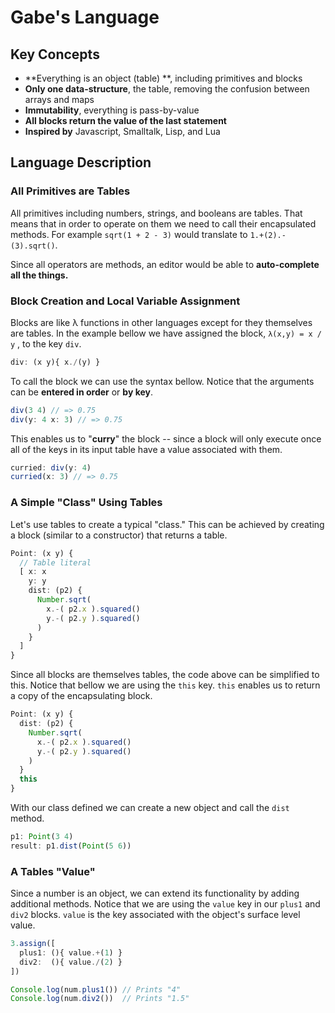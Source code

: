 # Gabe's Language

## Key Concepts

* **Everything is an object (table) **, including primitives and blocks
* **Only one data-structure**, the table, removing the confusion between arrays and maps
* **Immutability**, everything is pass-by-value
* **All blocks return the value of the last statement**
* **Inspired by**  Javascript, Smalltalk, Lisp, and Lua

## Language Description
### All Primitives are Tables

All primitives including numbers, strings, and booleans are tables. That means that in order to operate on them we need to call their encapsulated methods. For example ``sqrt(1 + 2 - 3)`` would translate to ``1.+(2).-(3).sqrt()``. 

Since all operators are methods, an editor would be able to **auto-complete all the things.**


### Block Creation and Local Variable Assignment

Blocks are like λ functions in other languages except for they themselves are tables. In the example bellow we have assigned the block, ``λ(x,y) = x / y`` , to the key ``div``.

```typescript
div: (x y){ x./(y) }
```
To call the block we can use the syntax bellow. Notice that the arguments can be **entered in order** or **by key**.
```typescript
div(3 4) // => 0.75
div(y: 4 x: 3) // => 0.75
```
This enables us to "**curry**" the block -- since a block will only execute once all of the keys in its input table have a value associated with them.
```typescript
curried: div(y: 4)
curried(x: 3) // => 0.75
```
### A Simple "Class" Using Tables

Let's use tables to create a typical "class." This can be achieved by creating a block (similar to a constructor) that returns a table.

```typescript
Point: (x y) {
  // Table literal
  [ x: x
    y: y
    dist: (p2) {
      Number.sqrt(
    	x.-( p2.x ).squared()
    	y.-( p2.y ).squared()
      )
    }
  ]
}
```
Since all blocks are themselves tables, the code above can be simplified to this. Notice that bellow we are using the ``this`` key. ``this`` enables us to return a copy of the encapsulating block.
```typescript
Point: (x y) {
  dist: (p2) {
    Number.sqrt(
      x.-( p2.x ).squared()
      y.-( p2.y ).squared()
    )
  }
  this
}
```
With our class defined we can create a new object and call the ``dist`` method.
```typescript
p1: Point(3 4)
result: p1.dist(Point(5 6))
```

### A Tables "Value"

Since a number is an object, we can extend its functionality by adding additional methods. Notice that we are using the ``value`` key in our ``plus1`` and ``div2`` blocks. ``value`` is the key associated with the object's surface level value.

```typescript
3.assign([ 
  plus1: (){ value.+(1) }
  div2:  (){ value./(2) }
])

Console.log(num.plus1()) // Prints "4"
Console.log(num.div2())  // Prints "1.5"
```


